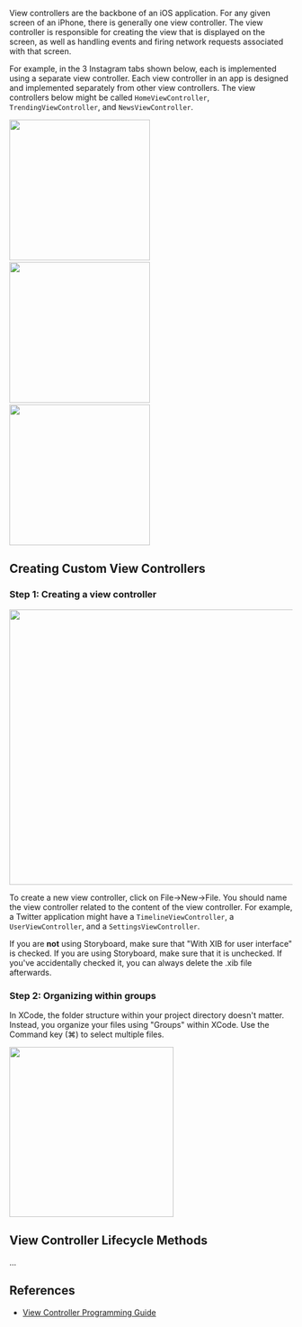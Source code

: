 View controllers are the backbone of an iOS application. For any given screen of an iPhone, there is generally one view controller. The view controller is responsible for creating the view that is displayed on the screen, as well as handling events and firing network requests associated with that screen.

For example, in the 3 Instagram tabs shown below, each is implemented using a separate view controller. Each view controller in an app is designed and implemented separately from other view controllers. The view controllers below might be called `HomeViewController`, `TrendingViewController`, and `NewsViewController`.

<img src="http://i.imgur.com/q0YGm5Ml.png" width="250" />&nbsp;&nbsp;<img src="http://i.imgur.com/KPK1k0Ql.png" width="250" />&nbsp;&nbsp;<img src="http://i.imgur.com/gJXVpw9l.png" width="250" />

## Creating Custom View Controllers

### Step 1: Creating a view controller

<img src="http://i.imgur.com/KiHA0yq.gif" width="726" height="489" />

To create a new view controller, click on File->New->File. You should name the view controller related to the content of the view controller. For example, a Twitter application might have a `TimelineViewController`, a `UserViewController`, and a `SettingsViewController`.

If you are **not** using Storyboard, make sure that "With XIB for user interface" is checked. If you are using Storyboard, make sure that it is unchecked. If you've accidentally checked it, you can always delete the .xib file afterwards.

### Step 2: Organizing within groups

In XCode, the folder structure within your project directory doesn't matter. Instead, you organize your files using "Groups" within XCode. Use the Command key (⌘) to select multiple files.

<img src="http://i.imgur.com/gZn1EXz.gif" height="302" width="292" />

## View Controller Lifecycle Methods

...

## References

- [View Controller Programming Guide](https://developer.apple.com/library/ios/featuredarticles/ViewControllerPGforiPhoneOS/Introduction/Introduction.html)


